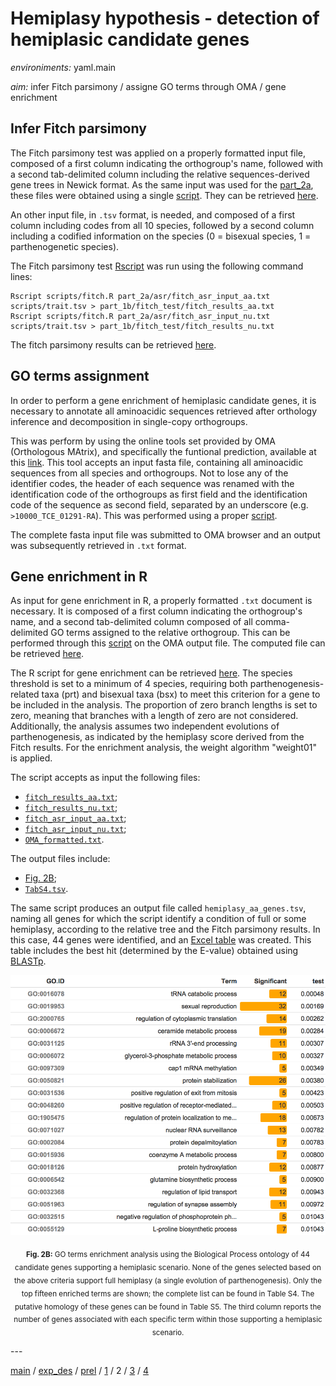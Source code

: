 # Hemiplasy hypothesis - detection of hemiplasic candidate genes


*environiments:* yaml.main 


*aim:* infer Fitch parsimony / assigne GO terms through OMA / gene enrichment 


## Infer Fitch parsimony

The Fitch parsimony test was applied on a properly formatted input file, composed of a first column indicating the orthogroup's name, followed with a second tab-delimited column including the relative sequences-derived gene trees in Newick format. As the same input was used for the [part_2a](https://github.com/MattiaRag/timemaproject/blob/main/markdowns/part_2a.md), these files were obtained using a single [script](https://github.com/MattiaRag/timemaproject/blob/main/scripts/fitch_asr_input.sh). They can be retrieved [here](https://github.com/MattiaRag/timemaproject/tree/main/intermediate_files/fitch_asr_inputs).

An other input file, in `.tsv` format, is needed, and composed of a first column including codes from all 10 species, followed by a second column including a codified information on the species (0 = bisexual species, 1 = parthenogenetic species).

The Fitch parsimony test [Rscript](https://github.com/MattiaRag/timemaproject/blob/main/scripts/Rscripts/fitch.R) was run using the following command lines:


```
Rscript scripts/fitch.R part_2a/asr/fitch_asr_input_aa.txt scripts/trait.tsv > part_1b/fitch_test/fitch_results_aa.txt
Rscript scripts/fitch.R part_2a/asr/fitch_asr_input_nu.txt scripts/trait.tsv > part_1b/fitch_test/fitch_results_nu.txt
```

The fitch parsimony results can be retrieved [here](https://github.com/MattiaRag/timemaproject/tree/main/intermediate_files/fitch_results).


## GO terms assignment

In order to perform a gene enrichment of hemiplasic candidate genes, it is necessary to annotate all aminoacidic sequences retrieved after orthology inference and decomposition in single-copy orthogroups.

This was perform by using the online tools set provided by OMA (Orthologous MAtrix), and specifically the funtional prediction, available at this [link](https://omabrowser.org/oma/functions/). 
This tool accepts an input fasta file, containing all aminoacidic sequences from all species and orthogroups. Not to lose any of the identifier codes, the header of each sequence was renamed with the identification code of the orthogroups as first field and the identification code of the sequence as second field, separated by an underscore (e.g. `>10000_TCE_01291-RA`). This was performed using a proper [script](https://github.com/MattiaRag/timemaproject/blob/main/scripts/OMAinput.sh). 

The complete fasta input file was submitted to OMA browser and an output was subsequently retrieved in `.txt` format. 

## Gene enrichment in R

As input for gene enrichment in R, a properly formatted `.txt` document is necessary. It is composed of a first column indicating the orthogroup's name, and a second tab-delimited column composed of all comma-delimited GO terms assigned to the relative orthogroup. This can be performed through this [script](https://github.com/MattiaRag/timemaproject/blob/main/scripts/OMAoutput_formatting.sh) on the OMA output file. The computed file can be retrieved [here](https://github.com/MattiaRag/timemaproject/blob/main/intermediate_files/OMA_formatted.txt).

The R script for gene enrichment can be retrieved [here](https://github.com/MattiaRag/timemaproject/blob/main/scripts/Rscripts/part_2.R). The species threshold is set to a minimum of 4 species, requiring both parthenogenesis-related taxa (prt) and bisexual taxa (bsx) to meet this criterion for a gene to be included in the analysis. The proportion of zero branch lengths is set to zero, meaning that branches with a length of zero are not considered. Additionally, the analysis assumes two independent evolutions of parthenogenesis, as indicated by the hemiplasy score derived from the Fitch results. For the enrichment analysis, the weight algorithm "weight01" is applied.

The script accepts as input the following files:
* [`fitch_results_aa.txt`](https://github.com/MattiaRag/timemaproject/blob/main/intermediate_files/fitch_results/fitch_results_aa.txt);
* [`fitch_results_nu.txt`](https://github.com/MattiaRag/timemaproject/blob/main/intermediate_files/fitch_results/fitch_results_nu.txt);
* [`fitch_asr_input_aa.txt`](https://github.com/MattiaRag/timemaproject/blob/main/intermediate_files/fitch_asr_inputs/fitch_asr_input_aa.txt);
* [`fitch_asr_input_nu.txt`](https://github.com/MattiaRag/timemaproject/blob/main/intermediate_files/fitch_asr_inputs/fitch_asr_input_nu.txt);
* [`OMA_formatted.txt`](https://github.com/MattiaRag/timemaproject/blob/main/intermediate_files/OMA_formatted.txt).

The output files include:
* [Fig. 2B](https://github.com/MattiaRag/timemaproject/blob/main/pictures/2B.png);
* [`TabS4.tsv`](https://github.com/MattiaRag/timemaproject/blob/main/intermediate_files/TabS4.tsv).

The same script produces an output file called `hemiplasy_aa_genes.tsv`, naming all genes for which the script identify a condition of full or some hemiplasy, according to the relative tree and the Fitch parsimony results. In this case, 44 genes were identified, and an [Excel table](https://github.com/MattiaRag/timemaproject/blob/main/intermediate_files/Table_S5.xlsx) was created. This table includes the best hit (determined by the E-value) obtained using [BLASTp](https://blast.ncbi.nlm.nih.gov/Blast.cgi?PROGRAM=blastp&PAGE_TYPE=BlastSearch&LINK_LOC=blasthome).

<div style="text-align: center;">
  <figure style="display: inline-block; text-align: center; margin: 0;">
    <img src="https://github.com/MattiaRag/timemaproject/blob/main/pictures/2B.png" alt="Fig. 2B" width="600">
    <figcaption style="margin-top: 10px;">

<sub><strong>Fig. 2B:</strong> GO terms enrichment analysis using the Biological Process ontology of 44 candidate genes supporting a hemiplasic scenario. None of the genes selected based on the above criteria support full hemiplasy (a single evolution of parthenogenesis). Only the top fifteen enriched terms are shown; the complete list can be found in Table S4. The putative homology of these genes can be found in Table S5. The third column reports the number of genes associated with each specific term within those supporting a hemiplasic scenario. </sub>
    </figcaption>
  </figure>
</div>
---


[main](https://github.com/MattiaRag/timemaproject/tree/main) /
[exp_des](https://github.com/MattiaRag/timemaproject/blob/main/markdowns/exp_design.md) /
[prel](https://github.com/MattiaRag/timemaproject/blob/main/markdowns/preliminary.md) /
[1](https://github.com/MattiaRag/timemaproject/blob/main/markdowns/part_1.md) /
2 /
[3](https://github.com/MattiaRag/timemaproject/blob/main/markdowns/part_3.md) /
[4](https://github.com/MattiaRag/timemaproject/blob/main/markdowns/part_4.md)  

 
 
